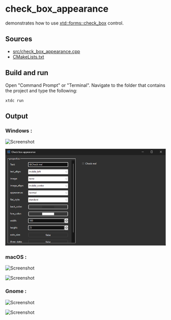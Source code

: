 # check_box_appearance

demonstrates how to use [xtd::forms::check_box](https://gammasoft71.github.io/xtd/reference_guides/latest/classxtd_1_1forms_1_1check__box.html) control.

## Sources

* [src/check_box_appearance.cpp](src/check_box_appearance.cpp)
* [CMakeLists.txt](CMakeLists.txt)

## Build and run

Open "Command Prompt" or "Terminal". Navigate to the folder that contains the project and type the following:

```shell
xtdc run
```

## Output

### Windows :

![Screenshot](../../../../docs/pictures/examples/check_box_appearance_w.png)

![Screenshot](../../../../docs/pictures/examples/check_box_appearance_wd.png)

### macOS :

![Screenshot](../../../../docs/pictures/examples/check_box_appearance_m.png)

![Screenshot](../../../../docs/pictures/examples/check_box_appearance_md.png)

### Gnome :

![Screenshot](../../../../docs/pictures/examples/check_box_appearance_g.png)

![Screenshot](../../../../docs/pictures/examples/check_box_appearance_gd.png)
